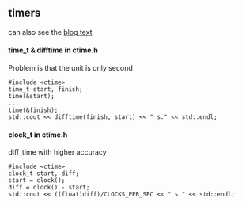 ## timers
can also see the [blog text](https://blog.csdn.net/zxxSsdsd/article/details/14481627)

#### time_t & difftime in ctime.h
Problem is that the unit is only second
```
#include <ctime>
time_t start, finish;
time(&start);
...
time(&finish);
std::cout << difftime(finish, start) << " s." << std::endl;
```
#### clock_t in ctime.h
diff_time with higher accuracy 
```
#include <ctime>
clock_t start, diff;
start = clock();
diff = clock() - start;
std::cout << ((float)diff)/CLOCKS_PER_SEC << " s." << std::endl;
```
